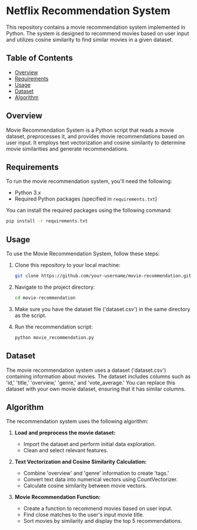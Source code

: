 
# Netflix Recommendation System

This repository contains a movie recommendation system implemented in Python. The system is designed to recommend movies based on user input and utilizes cosine similarity to find similar movies in a given dataset.

## Table of Contents

- [Overview](#overview)
- [Requirements](#requirements)
- [Usage](#usage)
- [Dataset](#dataset)
- [Algorithm](#algorithm)

## Overview

Movie Recommendation System is a Python script that reads a movie dataset, preprocesses it, and provides movie recommendations based on user input. It employs text vectorization and cosine similarity to determine movie similarities and generate recommendations.

## Requirements

To run the movie recommendation system, you'll need the following:

- Python 3.x
- Required Python packages (specified in `requirements.txt`)

You can install the required packages using the following command:

```bash
pip install -r requirements.txt
```
## Usage
To use the Movie Recommendation System, follow these steps:
1. Clone this repository to your local machine:

   ```bash
   git clone https://github.com/your-username/movie-recommendation.git
   ```
2. Navigate to the project directory:
    ```bash
    cd movie-recommendation
     ```
3. Make sure you have the dataset file ('dataset.csv') in the same directory as the script.
4. Run the recommendation script:
    ```bash
    python movie_recommendation.py
     ```
## Dataset
The movie recommendation system uses a dataset ('dataset.csv') containing information about movies. The dataset includes columns such as 'id,' 'title,' 'overview,' 'genre,' and 'vote_average.' You can replace this dataset with your own movie dataset, ensuring that it has similar columns.
## Algorithm

The recommendation system uses the following algorithm:

1. **Load and preprocess the movie dataset:**
   - Import the dataset and perform initial data exploration.
   - Clean and select relevant features.

2. **Text Vectorization and Cosine Similarity Calculation:**
   - Combine 'overview' and 'genre' information to create 'tags.'
   - Convert text data into numerical vectors using CountVectorizer.
   - Calculate cosine similarity between movie vectors.

3. **Movie Recommendation Function:**
   - Create a function to recommend movies based on user input.
   - Find close matches to the user's input movie title.
   - Sort movies by similarity and display the top 5 recommendations.


